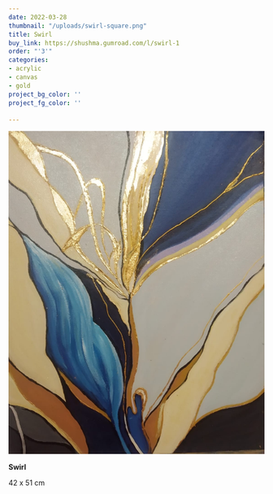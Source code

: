 ```yaml
---
date: 2022-03-28
thumbnail: "/uploads/swirl-square.png"
title: Swirl
buy_link: https://shushma.gumroad.com/l/swirl-1
order: "'3'"
categories:
- acrylic
- canvas
- gold
project_bg_color: ''
project_fg_color: ''

---
```

![](/uploads/swirl.png)

**Swirl**

42 x 51 cm